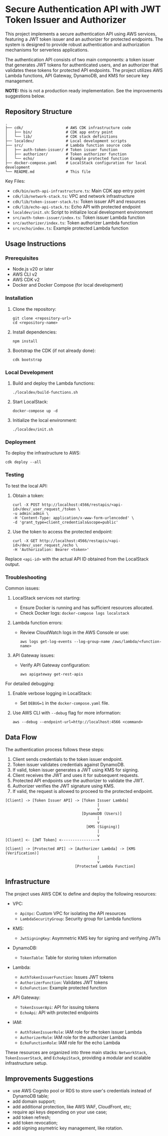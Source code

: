 # Secure Authentication API with JWT Token Issuer and Authorizer

This project implements a secure authentication API using AWS services, featuring a JWT token issuer and an authorizer for protected endpoints. The system is designed to provide robust authentication and authorization mechanisms for serverless applications.

The authentication API consists of two main components: a token issuer that generates JWT tokens for authenticated users, and an authorizer that validates these tokens for protected API endpoints. The project utilizes AWS Lambda functions, API Gateway, DynamoDB, and KMS for secure key management.

**NOTE:** this is not a production ready implementation. See the improvements suggestions below.

## Repository Structure

```
.
├── cdk/                   # AWS CDK infrastructure code
│   ├── bin/               # CDK app entry point
│   └── lib/               # CDK stack definitions
├── localdev/              # Local development scripts
├── src/                   # Lambda function source code
│   ├── auth-token-issuer/ # Token issuer function
│   ├── authorizer/        # Token authorizer function
│   └── echo/              # Example protected function
├── docker-compose.yaml    # LocalStack configuration for local development
└── README.md              # This file
```

Key Files:
- `cdk/bin/auth-api-infrastructure.ts`: Main CDK app entry point
- `cdk/lib/network-stack.ts`: VPC and network infrastructure
- `cdk/lib/token-issuer-stack.ts`: Token issuer API and resources
- `cdk/lib/echo-api-stack.ts`: Echo API with protected endpoint
- `localdev/init.sh`: Script to initialize local development environment
- `src/auth-token-issuer/index.ts`: Token issuer Lambda function
- `src/authorizer/index.ts`: Token authorizer Lambda function
- `src/echo/index.ts`: Example protected Lambda function

## Usage Instructions

### Prerequisites

- Node.js v20 or later
- AWS CLI v2
- AWS CDK v2
- Docker and Docker Compose (for local development)

### Installation

1. Clone the repository:
   ```
   git clone <repository-url>
   cd <repository-name>
   ```

2. Install dependencies:
   ```
   npm install
   ```

3. Bootstrap the CDK (if not already done):
   ```
   cdk bootstrap
   ```

### Local Development

1. Build and deploy the Lambda functions:
   ```
   ./localdev/build-functions.sh
   ```

2. Start LocalStack:
   ```
   docker-compose up -d
   ```

3. Initialize the local environment:
   ```
   ./localdev/init.sh
   ```

### Deployment

To deploy the infrastructure to AWS:

```
cdk deploy --all
```

### Testing

To test the local API:

1. Obtain a token:
   ```
   curl -X POST http://localhost:4566/restapis/<api-id>/dev/_user_request_/token \
   -u admin:admin \
   -H 'Content-Type: application/x-www-form-urlencoded' \
   -d 'grant_type=client_credentials&scope=public'
   ```

2. Use the token to access the protected endpoint:
   ```
   curl -X GET http://localhost:4566/restapis/<api-id>/dev/_user_request_/echo \
   -H 'Authorization: Bearer <token>'
   ```

Replace `<api-id>` with the actual API ID obtained from the LocalStack output.

### Troubleshooting

Common issues:

1. LocalStack services not starting:
   - Ensure Docker is running and has sufficient resources allocated.
   - Check Docker logs: `docker-compose logs localstack`

2. Lambda function errors:
   - Review CloudWatch logs in the AWS Console or use:
     ```
     aws logs get-log-events --log-group-name /aws/lambda/<function-name>
     ```

3. API Gateway issues:
   - Verify API Gateway configuration:
     ```
     aws apigateway get-rest-apis
     ```

For detailed debugging:

1. Enable verbose logging in LocalStack:
   - Set `DEBUG=1` in the `docker-compose.yaml` file.

2. Use AWS CLI with `--debug` flag for more information:
   ```
   aws --debug --endpoint-url=http://localhost:4566 <command>
   ```

## Data Flow

The authentication process follows these steps:

1. Client sends credentials to the token issuer endpoint.
2. Token issuer validates credentials against DynamoDB.
3. If valid, token issuer generates a JWT using KMS for signing.
4. Client receives the JWT and uses it for subsequent requests.
5. Protected API endpoints use the authorizer to validate the JWT.
6. Authorizer verifies the JWT signature using KMS.
7. If valid, the request is allowed to proceed to the protected endpoint.

```
[Client] -> [Token Issuer API] -> [Token Issuer Lambda]
                                         |
                                         v
                                  [DynamoDB (Users)]
                                         |
                                         v
                                    [KMS (Signing)]
                                         |
                                         v
[Client] <- [JWT Token] <----------------+

[Client] -> [Protected API] -> [Authorizer Lambda] -> [KMS (Verification)]
                                         |
                                         v
                               [Protected Lambda Function]
```

## Infrastructure

The project uses AWS CDK to define and deploy the following resources:

- VPC:
  - `ApiVpc`: Custom VPC for isolating the API resources
  - `LambdaSecurityGroup`: Security group for Lambda functions

- KMS:
  - `JwtSigningKey`: Asymmetric KMS key for signing and verifying JWTs

- DynamoDB:
  - `TokenTable`: Table for storing token information

- Lambda:
  - `AuthTokenIssuerFunction`: Issues JWT tokens
  - `AuthorizerFunction`: Validates JWT tokens
  - `EchoFunction`: Example protected function

- API Gateway:
  - `TokenIssuerApi`: API for issuing tokens
  - `EchoApi`: API with protected endpoints

- IAM:
  - `AuthTokenIssuerRole`: IAM role for the token issuer Lambda
  - `AuthorizerRole`: IAM role for the authorizer Lambda
  - `EchoFunctionRole`: IAM role for the echo Lambda

These resources are organized into three main stacks: `NetworkStack`, `TokenIssuerStack`, and `EchoApiStack`, providing a modular and scalable infrastructure setup.


## Improvements Suggestions

- use AWS Cognito pool or RDS to store user's credentials instead of DynamoDB table;
- add domain support;
- add additional protection, like AWS WAF, CloudFront, etc;
- require api keys depending on your use case;
- add token refresh;
- add token revocation;
- add signing asymetric key management, like rotation.
